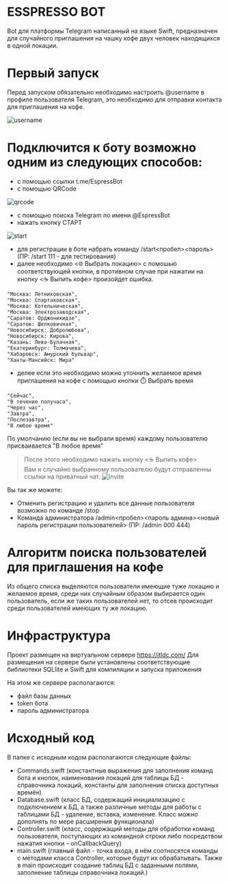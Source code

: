# ESSPRESSO BOT
Bot для платформы Telegram написанный на языке Swift, предназначен для случайного приглашения на чашку кофе двух человек находящихся в одной локации.

# Первый запуск
Перед запуском обязательно необходимо настроить @username в профиле пользователя Telegram, это необходимо для отправки контакта для приглашения на кофе.

  ![username](https://cdn1.savepice.ru/uploads/2019/11/10/9329cf3eba4782f834818a01f7af3e0f-full.png)

# Подключится к боту возможно одним из следующих способов:

  - с помощью ссылки t.me/EspressBot
  - с помощью QRCode
  
  ![qrcode](https://cdn1.savepice.ru/uploads/2019/11/10/8d2e06479cdab126d1b1f98865094fee-full.png)
  
  - с помощью поиска Telegram по имени @EspressBot
  - нажать кнопку СТАРТ
  
  ![start](https://cdn1.savepice.ru/uploads/2019/11/10/54c53459618c0907cae8ec4317663ec0-full.jpg)
  
  - для регистрации в боте набрать команду /start<пробел><пароль> (ПР: /start 111 - для тестирования)
  - далее необходимо <🌐 Выбрать локацию> с помошью соответствующей кнопки, в противном случае при нажатии на кнопку <☕ Выпить кофе> произойдет ошибка.
  ```
"Москва: Летниковская",
"Москва: Спартаковская",
"Москва: Котельническая",
"Москва: Электрозаводская",
"Саратов: Орджоникидзе",
"Саратов: Шелковичная",
"Новосибирск: Добролюбова",
"Новосибирск: Кирова",
"Казань: Лево-Булачная",
"Екатеринбург: Толмачева",
"Хабаровск: Амурский бульвар",
"Ханты-Мансийск: Мира"
```
  - делее если это необходимо можно уточнить желаемое время приглашения на кофе с помощью кнопки ⏱️ Выбрать время
```
"Сейчас",
"В течение получаса",
"Через час",
"Завтра",
"Послезавтра",
"В любое время"
```
По умолчанию (если вы не выбрали время) каждому пользователю присваивается "В любое время"
>После этого необходимо нажать кнопку <☕ Выпить кофе>  
>Вам и случайно выбранному пользователю будут отправленны ссылки на приватный чат.
![invite](https://cdn1.savepice.ru/uploads/2019/11/10/8ad77de9078b616ffb731fbb2a30c392-full.jpg)

Вы так же можете:
  - Отменить регистрацию и удалить все данные пользователя возможно по команде /stop
  - Команда администратора /admin<пробел><пароль админа><новый пароль регистрации пользователей>
  (ПР: /admin 000 444)

# Алгоритм поиска пользователей для приглашения на кофе
Из общего списка выделяются пользователи имеющие туже локацию и желаемое время, среди них случайным образом выбирается один пользователь, если же таких пользователей нет, то отсев происходит среди пользователей имеющих ту же локацию.


# Инфраструктура
Проект размещен на виртуальном сервере https://itldc.com/
Для размещения на сервере были установлены соответствующие библиотеки SQLlite и Swift для компиляции и запуска приложения

На этом же сервере располагаются: 
  - файл базы данных
  - token бота
  - пароль администратора

# Исходный код
В папке с исходным кодом располагаются следующие файлы: 
  - Commands.swift (константные выражения для заполнения команд бота и кнопок, наименования локаций для таблицы БД - справочника локаций, константы для заполнения списка доступных времён)
  - Database.swift (класс БД, содержащий инициализацию с подключением к БД, а также различные методы для работы с таблицами БД - удаление, вставка, изменение. Класс можно дополнять по мере расширения функционала)
  - Controller.swift (класс, содержащий методы для обработки команд пользователя, поступающих из командной строки либо посредством нажатия кнопки - onCallbackQuery)
 - main.swift (главный файл - точка входа, в нём соотносятся команды с методами класса Controller, которые будут их обрабатывать. Также в main происходит создание таблиц БД с заданными полями, заполнение таблицы справочника локаций.) 
